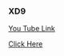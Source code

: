 ### XD9

[You Tube Link](https://www.youtube.com/watch?v=a11EyHO_nrE&list=PLwGdqUZWnOp1or99dYuEnb01qCGb5lipQ&index=18)

[Click Here](http://xd9.surge.sh/)
